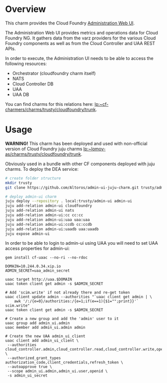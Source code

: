 Overview
========

This charm provides the Cloud Foundry [Administration Web UI](https://github.com/cloudfoundry-incubator/admin-ui/blob/master/README.md).

The Administration Web UI provides metrics and operations data for Cloud Foundry NG. It gathers data from the varz providers for the various Cloud Foundry components as well as from the Cloud Controller and UAA REST APIs.

In order to execute, the Administration UI needs to be able to access the following resources:
- Orchestrator (cloudfoundry charm itself)
- NATS
- Cloud Controller DB
- UAA
- UAA DB

You can find charms for this relations here: [lp:~cf-charmers/charms/trusty/cloudfoundry/trunk](https://code.launchpad.net/~cf-charmers/charms/trusty/cloudfoundry/trunk).


Usage
=====
**WARNING!** This charm has been deployed and used with non-official version of Cloud Foundry juju charms [lp:~lomov-as/charms/trusty/cloudfoundry/trunk](https://code.launchpad.net/~lomov-as/charms/trusty/cloudfoundry/trunk).

Obviously used in a bundle with other CF components deployed with juju charms.
To deploy the DEA service:
```bash
# create folder structure
mkdir trusty
git clone https://github.com/Altoros/admin-ui-juju-charm.git trusty/admin-ui

# deploy admin-ui charm
juju deploy --repository . local:trusty/admin-ui admin-ui
juju add-relation admin-ui cloudfoundry
juju add-relation admin-ui nats
juju add-relation admin-ui:cc cc:cc
juju add-relation admin-ui:uaa uaa:uaa
juju add-relation admin-ui:ccdb cc:ccdb
juju add-relation admin-ui:uaadb uaa:uaadb
juju expose admin-ui
```

In order to be able to login to admin-ui using UAA you will need to set UAA
access properties for admin-ui:
```
gem install cf-uaac --no-ri --no-rdoc

DOMAIN=10.244.0.34.xip.io
ADMIN_SECRET=uaa_admin_secret

uaac target http://uaa.$DOMAIN
uaac token client get admin -s $ADMIN_SECRET

# Add 'scim.write' if not already there and re-get token
uaac client update admin --authorities "`uaac client get admin | \
    awk '/:/{e=0}/authorities:/{e=1;if(e==1){$1="";print}}'` scim.write"
uaac token client get admin -s $ADMIN_SECRET

# Create a new group and add the 'admin' user to it
uaac group add admin_ui.admin
uaac member add admin_ui.admin admin

# Create the new UAA admin_ui_client
uaac client add admin_ui_client \
 --authorities cloud_controller.admin,cloud_controller.read,cloud_controller.write,openid,scim.read \
 --authorized_grant_types authorization_code,client_credentials,refresh_token \
 --autoapprove true \
 --scope admin_ui.admin,admin_ui.user,openid \
 -s admin_ui_secret
```
